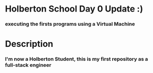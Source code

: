 # Holberton School Day 0 Update :)
### executing the firsts programs using a Virtual Machine 

# Description
### I'm now a Holberton Student, this is my first repository as a full-stack engineer

